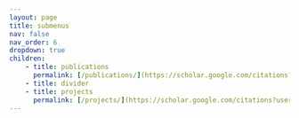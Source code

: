 ```yaml
---
layout: page
title: submenus
nav: false
nav_order: 6
dropdown: true
children: 
    - title: publications
      permalink: [/publications/](https://scholar.google.com/citations?user=oWJY3CEAAAAJ&hl)
    - title: divider
    - title: projects
      permalink: [/projects/](https://scholar.google.com/citations?user=oWJY3CEAAAAJ&hl)
---
```


